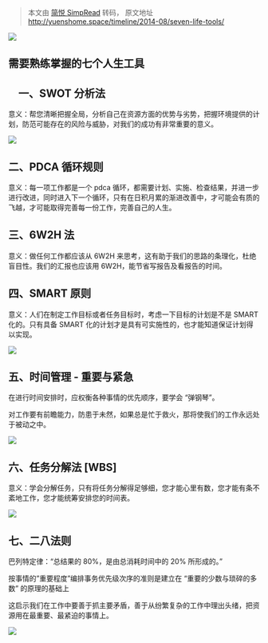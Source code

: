 > 本文由 [简悦 SimpRead](http://ksria.com/simpread/) 转码， 原文地址 http://yuenshome.space/timeline/2014-08/seven-life-tools/

<section class="">

[![](http://yuenshome.space/assets/header13.jpg)](https://yuenshome.github.io)

# 需要熟练掌握的七个人生工具

##     **一、SWOT 分析法**

意义：帮您清晰把握全局，分析自己在资源方面的优势与劣势，把握环境提供的计划，防范可能存在的风险与威胁，对我们的成功有非常重要的意义。

![](http://yuenshome.space/timeline/2014-08/seven-life-tools/assets/tool1.png)

## **二、PDCA 循环规则**

意义：每一项工作都是一个 pdca 循环，都需要计划、实施、检查结果，并进一步进行改进，同时进入下一个循环，只有在日积月累的渐进改善中，才可能会有质的飞越，才可能取得完善每一份工作，完善自己的人生。

## **三、6W2H 法**

意义：做任何工作都应该从 6W2H 来思考，这有助于我们的思路的条理化，杜绝盲目性。我们的汇报也应该用 6W2H，能节省写报告及看报告的时间。

## **四、SMART 原则**

意义：人们在制定工作目标或者任务目标时，考虑一下目标的计划是不是 SMART 化的。只有具备 SMART 化的计划才是具有可实施性的，也才能知道保证计划得以实现。

![](http://yuenshome.space/timeline/2014-08/seven-life-tools/assets/tool2.png)

## **五、时间管理 - 重要与紧急**

在进行时间安排时，应权衡各种事情的优先顺序，要学会 “弹钢琴”。

对工作要有前瞻能力，防患于未然，如果总是忙于救火，那将使我们的工作永远处于被动之中。

![](http://yuenshome.space/timeline/2014-08/seven-life-tools/assets/tool3.png)

## **六、任务分解法 [WBS]**

意义：学会分解任务，只有将任务分解得足够细，您才能心里有数，您才能有条不紊地工作，您才能统筹安排您的时间表。

![](http://yuenshome.space/timeline/2014-08/seven-life-tools/assets/tool4.png)

## **七、二八法则**

巴列特定律：“总结果的 80%，是由总消耗时间中的 20% 所形成的。”

按事情的”重要程度”编排事务优先级次序的准则是建立在 “重要的少数与琐碎的多数” 的原理的基础上

这启示我们在工作中要善于抓主要矛盾，善于从纷繁复杂的工作中理出头绪，把资源用在最重要、最紧迫的事情上。

![](http://yuenshome.space/timeline/2014-08/seven-life-tools/assets/tool5.png)

</section>